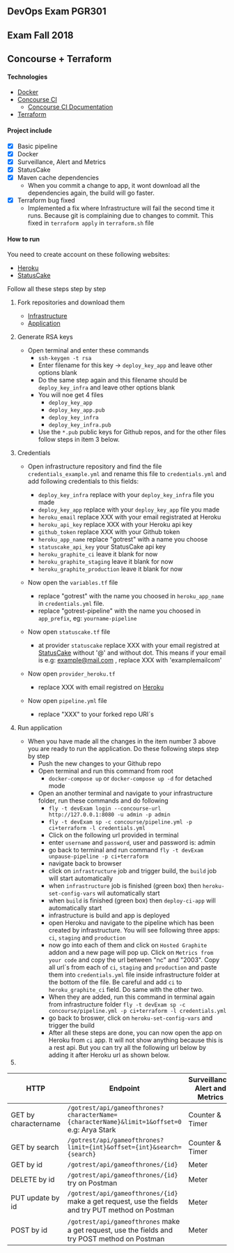 ## DevOps Exam PGR301  
  
## Exam Fall 2018  
  
## Concourse + Terraform  

#### Technologies
- [Docker](https://www.docker.com/)
- [Concourse CI](https://concoursetutorial.com/)
	- [Concourse CI Documentation](https://concourse-ci.org/)
- [Terraform](https://www.terraform.io/)

#### Project include
 - [X] Basic pipeline
 - [X] Docker
 - [X] Surveillance, Alert and Metrics
 - [X] StatusCake
 - [X] Maven cache dependencies
	 - When you commit a change to app, it wont download all the dependencies again, the build will go faster.
 - [X] Terraform bug fixed 
	 - Implemented a fix where Infrastructure will fail the second time it runs. Because git is complaining due to changes to commit. This fixed in `terraform apply` in `terraform.sh` file


#### How to run

You need to create account on these following websites:
- [Heroku](https://www.heroku.com)
- [StatusCake](https://www.statuscake.com/)

Follow all these steps step by step 

1. Fork repositories and download them
	- [Infrastructure](https://github.com/mudasar187/DevOps_Infra_Exam2018.git)
	- [Application](https://github.com/mudasar187/DevOps_App_Exam2018.git) 

2. Generate RSA keys
	- Open terminal and enter these commands
		- `ssh-keygen -t rsa`
		- Enter filename for this key -> `deploy_key_app` and leave other options blank
		- Do the same step again and this filename should be `deploy_key_infra` and leave other options blank 
		- You will noe get 4 files
			- `deploy_key_app`
			- `deploy_key_app.pub`
			- `deploy_key_infra`
			- `deploy_key_infra.pub`
		- Use the `*.pub` public keys for Github repos, and for the other files follow steps in item 3 below.

3. Credentials
	- Open infrastructure repository and find the file `credentials_example.yml` and rename this file to `credentials.yml` and add following credentials to this fields:
		- `deploy_key_infra` replace with your `deploy_key_infra` file you made
		- `deploy_key_app` replace with your `deploy_key_app` file you made
		- `heroku_email` replace XXX with your email registrated at Heroku
		- `heroku_api_key` replace XXX with your Heroku api key
		- `github_token` replace XXX with your Github token
		- `heroku_app_name` replace "gotrest" with a name you choose
		- `statuscake_api_key` your StatusCake api key
		- `heroku_graphite_ci` leave it blank for now
		- `heroku_graphite_staging` leave it blank for now
		- `heroku_graphite_production` leave it blank for now
	
	- Now open the `variables.tf` file
		- replace "gotrest" with the name you choosed in `heroku_app_name` in `credentials.yml` file.
		- replace "gotrest-pipeline" with the name you choosed in `app_prefix`, eg: `yourname-pipeline`

	- Now open `statuscake.tf` file
		- at provider `statuscake` replace XXX with your email registred at [StatusCake](https://www.statuscake.com/) without '@' and without dot. This means if your email is e.g: example@mail.com , replace XXX with 'examplemailcom'

	- Now open `provider_heroku.tf`
		- replace XXX with email registred on [Heroku](https://www.heroku.com)

	- Now open `pipeline.yml` file
		- replace "XXX" to your forked repo URI´s

4. Run application
	- When you have made all the changes in the item number 3 above you are ready to run the application. Do these following steps step by step
		- Push the new changes to your Github repo
		- Open terminal and run this command from root 
			- `docker-compose up` or `docker-compose up -d` for detached mode
		- Open an another terminal and navigate to your infrastructure folder, run these commands and do following
			- `fly -t devExam login --concourse-url http://127.0.0.1:8080 -u admin -p admin`
			- `fly -t devExam sp -c concourse/pipeline.yml -p ci+terraform -l credentials.yml`
			- Click on the following url provided in terminal
			- enter `username` and `password`, user and password is: admin
			- go back to terminal and run command `fly -t devExam unpause-pipeline -p ci+terraform`
			- navigate back to browser
			- click on `infrastructure` job and trigger build, the `build` job will start automatically
			- when `infrastructure` job is finished (green box) then `heroku-set-config-vars` wil automatically start
			- when `build` is finished (green box) then `deploy-ci-app` will automatically start
			- infrastructure is build and app is deployed
			- open Heroku and navigate to the pipeline which has been created by infrastructure. You will see following three apps: `ci`, `staging` and `production`
			- now go into each of them and click on `Hosted Graphite` addon and a new page will pop up. Click on `Metrics from your code` and copy the url between "nc" and "2003". Copy all url´s from each of `ci`, `staging` and `production` and paste them into `credentials.yml` file inside infrastructure folder at the bottom of the file. Be careful and add `ci` to `heroku_graphite_ci` field. Do same with the other two.
			- When they are added, run this command in terminal again from infrastructure folder `fly -t devExam sp -c concourse/pipeline.yml -p ci+terraform -l credentials.yml`
			- go back to broswer, click on `heroku-set-config-vars` and trigger the build
			- After all these steps are done, you can now open the app on Heroku from `ci` app. It will not show anything because this is a rest api. But you can try all the following url below by adding it  after Heroku url as shown below.
			

5. 
|HTTP| Endpoint | Surveillance, Alert and Metrics  |
|--|--|--|
| GET by charactername | `/gotrest/api/gameofthrones?characterName={characterName}&limit=1&offset=0` e.g: Arya Stark  | Counter & Timer
| GET by search | `/gotrest/api/gameofthrones?limit={int}&offset={int}&search={search}` | Counter & Timer
| GET by id | `/gotrest/api/gameofthrones/{id}` | Meter
| DELETE by id | `/gotrest/api/gameofthrones/{id}` try on Postman | Meter
| PUT update by id | `/gotrest/api/gameofthrones/{id}` make a get request, use the fields and try PUT method on Postman | Meter
| POST by id | `/gotrest/api/gameofthrones` make a get request, use the fields and try POST method on Postman | Meter

		
